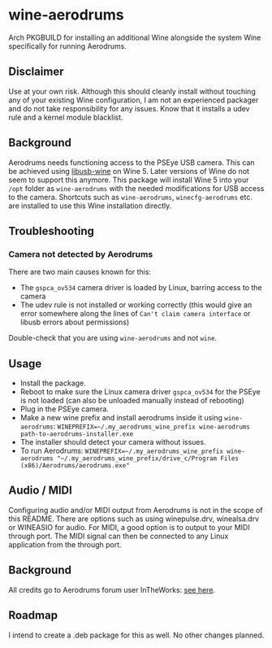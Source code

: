# wine-aerodrums

Arch PKGBUILD for installing an additional Wine alongside the system Wine specifically for running Aerodrums.

## Disclaimer

Use at your own risk. Although this should cleanly install without touching any of your existing Wine configuration, I am not an experienced packager and do not take responsibility for any issues. Know that it installs a udev rule and a kernel module blacklist.

## Background

Aerodrums needs functioning access to the PSEye USB camera. This can be achieved using [libusb-wine](https://github.com/stanson-ch/libusb-wine) on Wine 5. Later versions of Wine do not seem to support this anymore. This package will install Wine 5 into your `/opt` folder as `wine-aerodrums` with the needed modifications for USB access to the camera. Shortcuts such as `wine-aerodrums`, `winecfg-aerodrums` etc. are installed to use this Wine installation directly.

## Troubleshooting

### Camera not detected by Aerodrums

There are two main causes known for this:

* The `gspca_ov534` camera driver is loaded by Linux, barring access to the camera
* The udev rule is not installed or working correctly (this would give an error somewhere along the lines of `Can't claim camera interface` or libusb errors about permissions)

Double-check that you are using `wine-aerodrums` and not `wine`.

## Usage

* Install the package.
* Reboot to make sure the Linux camera driver `gspca_ov534` for the PSEye is not loaded (can also be unloaded manually instead of rebooting)
* Plug in the PSEye camera.
* Make a new wine prefix and install aerodrums inside it using `wine-aerodrums`: `WINEPREFIX=~/.my_aerodrums_wine_prefix wine-aerodrums path-to-aerodrums-installer.exe`
* The installer should detect your camera without issues.
* To run Aerodrums: `WINEPREFIX=~/.my_aerodrums_wine_prefix wine-aerodrums "~/.my_aerodrums_wine_prefix/drive_c/Program Files (x86)/Aerodrums/aerodrums.exe"`

## Audio / MIDI

Configuring audio and/or MIDI output from Aerodrums is not in the scope of this README. There are options such as using winepulse.drv, winealsa.drv or WINEASIO for audio. For MIDI, a good option is to output to your MIDI through port. The MIDI signal can then be connected to any Linux application from the through port.

## Background

All credits go to Aerodrums forum user InTheWorks: [see here](https://aerodrums.com/forums/viewtopic.php?f=9&t=35188&sid=e7e6b6a268c9e09f340cb7ad9b6aef4f).

## Roadmap

I intend to create a .deb package for this as well. No other changes planned.
